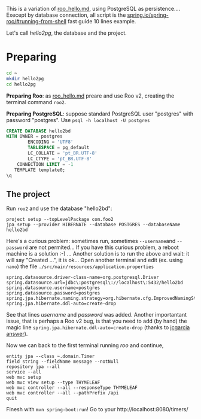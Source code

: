 This is a variation of [roo_hello.md](roo_hello.md), using PostgreSQL as persistence.... Execept by database connection, all script is the [spring.io/spring-roo/#running-from-shell](http://projects.spring.io/spring-roo/#running-from-shell) fast guide 10 lines example.

Let's call *hello2pg*, the database and the project.

# Preparing

```sh
cd ~
mkdir hello2pg 
cd hello2pg
```

**Preparing Roo**: as [roo_hello.md](roo_hello.md) preare and use Roo v2, creating the terminal command `roo2`.

**Preparing PostgreSQL**:  suppose standard PostgreSQL user "postgres" with password "postgres". Use `psql -h localhost -U postgres` 

```sql
CREATE DATABASE hello2bd
WITH OWNER = postgres
        ENCODING = 'UTF8'
        TABLESPACE = pg_default
        LC_COLLATE = 'pt_BR.UTF-8'
        LC_CTYPE = 'pt_BR.UTF-8'
    CONNECTION LIMIT = -1
   TEMPLATE template0;
\q
```

## The project

Run `roo2` and use the database "hello2bd":

```
project setup --topLevelPackage com.foo2
jpa setup --provider HIBERNATE --database POSTGRES --databaseName hello2bd
```

Here's a curious problem: sometimes run, sometimes `--username`and `--password` are not permited... If you have this curious problem, a reboot machine is a solution :-) ... Another solution is to run the above and wait: it will say "Created ...", it is ok... Open another terminal and edit (ex. using `nano`) the file `./src/main/resources/application.properties`

```
spring.datasource.driver-class-name=org.postgresql.Driver
spring.datasource.url=jdbc\:postgresql\://localhost\:5432/hello2bd
spring.datasource.username=postgres
spring.datasource.password=postgres
spring.jpa.hibernate.naming.strategy=org.hibernate.cfg.ImprovedNamingStrategy
spring.jpa.hibernate.ddl-auto=create-drop
```
See that lines *username* and *password* was added.
Another importantant issue, that is perhaps a Roo v2 bug, is that you need to add (by hand) the magic line `spring.jpa.hibernate.ddl-auto=create-drop` (thanks to  [jcgarcia answer](http://stackoverflow.com/a/41180447)).

Now we can back to the first terminal running *roo* and continue,

```
entity jpa --class ~.domain.Timer
field string --fieldName message --notNull
repository jpa --all
service --all
web mvc setup
web mvc view setup --type THYMELEAF
web mvc controller --all --responseType THYMELEAF
web mvc controller --all --pathPrefix /api
quit
```
Finesh with `mvn spring-boot:run`!
Go to your http://localhost:8080/timers/
